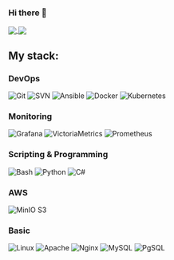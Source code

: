 ### Hi there 👑

<a href="">
  <img align="center" src="https://github-readme-stats-dusky-kappa-20.vercel.app/api/top-langs/?username=sanchpet&layout=compact&theme=tokyonight&langs_count=8" />
</a>
<a href="">
  <img align="center" src="https://github-readme-stats-dusky-kappa-20.vercel.app/api?username=sanchpet&show_icons=true&theme=tokyonight&rank_icon=percentile&custom_title=Stats" />
</a>

## My stack:
### DevOps
![Git](https://img.shields.io/badge/Git-1a1b27?&logo=git&logoColor=white)
![SVN](https://img.shields.io/badge/SVN-1a1b27?logo=subversion&logoColor=white)
![Ansible](https://img.shields.io/badge/Ansible-1a1b27?logo=ansible&logoColor=white)
![Docker](https://img.shields.io/badge/Docker-1a1b27?&logo=docker&logoColor=white)
![Kubernetes](https://img.shields.io/badge/k8s-1a1b27?&logo=kubernetes&logoColor=white)
### Monitoring
![Grafana](https://img.shields.io/badge/Grafana%20&%20Loki-1a1b27?&logo=grafana&logoColor=white)
![VictoriaMetrics](https://img.shields.io/badge/VictoriaMetrics-1a1b27?&logo=VictoriaMetrics&logoColor=white)
![Prometheus](https://img.shields.io/badge/Prometheus-1a1b27?&logo=prometheus&logoColor=white)
### Scripting & Programming
![Bash](https://img.shields.io/badge/Bash-1a1b27?&logo=gnu-bash&logoColor=white)
![Python](https://img.shields.io/badge/Python-1a1b27?logo=python&logoColor=white)
![C#](https://img.shields.io/badge/C%23-1a1b27?logo=csharp&logoColor=white)
### AWS
![MinIO S3](https://img.shields.io/badge/MinIO%20S3-1a1b27?&logo=minio&logoColor=white)
### Basic
![Linux](https://img.shields.io/badge/RHEL%2FDeb--like-1a1b27?&logo=linux&logoColor=white)
![Apache](https://img.shields.io/badge/Apache-1a1b27?logo=apache&logoColor=white)
![Nginx](https://img.shields.io/badge/Nginx-1a1b27?logo=nginx&logoColor=white)
![MySQL](https://img.shields.io/badge/MySQL-1a1b27?logo=mysql&logoColor=white)
![PgSQL](https://img.shields.io/badge/PgSQL-1a1b27?logo=postgresql&logoColor=white)
